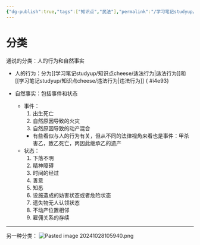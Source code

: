 ```yaml
---
{"dg-publish":true,"tags":["知识点","民法"],"permalink":"/学习笔记studyup/知识点cheese/法律事实/","dgPassFrontmatter":true,"created":"2024-07-14T18:46:16.019+08:00","updated":"2024-10-28T10:59:42.941+08:00"}
---
```


# 分类
通说的分类：人的行为和自然事实
- 人的行为：分为[[学习笔记studyup/知识点cheese/适法行为\|适法行为]]和[[学习笔记studyup/知识点cheese/违法行为\|违法行为]]
{ #i4e93}

- 自然事实：包括事件和状态
	- 事件：
		1. 出生死亡
		2. 自然原因导致的火灾
		3. 自然原因导致的动产混合
		- 有些看似与人的行为有关，但从不同的法律视角来看也是事件：甲杀害乙，致乙死亡，丙因此继承乙的遗产
	- 状态：
		1. 下落不明
		2. 精神障碍
		3. 时间的经过
		4. 善意
		5. 知悉
		6. 设施造成的妨害状态或者危险状态
		7. 遗失物无人认领状态
		8. 不动产位置相邻
		9. 雇佣关系的存续
---
另一种分类：
![Pasted image 20241028105940.png](/img/user/%E8%BF%90%E8%A1%8C%E6%9D%82/%E9%99%84%E4%BB%B6/Pasted%20image%2020241028105940.png)
